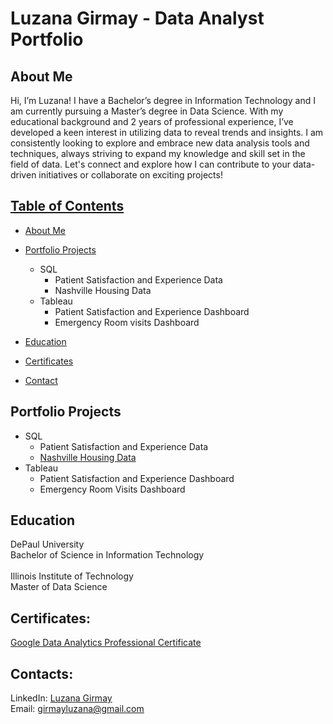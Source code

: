 # Luzana Girmay - Data Analyst Portfolio

  
## About Me
Hi, I’m Luzana! I have a Bachelor’s degree in Information Technology and I am currently pursuing a Master’s degree in Data Science. With my educational background and 2 years of professional experience, I’ve developed a keen interest in utilizing data to reveal trends and insights. I am consistently looking to explore and embrace new data analysis tools and techniques, always striving to expand my knowledge and skill set in the field of data. Let's connect and explore how I can contribute to your data-driven initiatives or collaborate on exciting projects!

## [Table of Contents](https://github.com/girmayluzana/Data-Analysis-Portfolio?tab=readme-ov-file#table-of-contents)

* [About Me](https://github.com/girmayluzana/Data-Analysis-Portfolio?tab=readme-ov-file#about-me)
* [Portfolio Projects](https://github.com/girmayluzana/Data-Analysis-Portfolio?tab=readme-ov-file#portfolio-projects)
    * SQL
        * Patient Satisfaction and Experience Data
        * Nashville Housing Data 
    * Tableau
        * Patient Satisfaction and Experience Dashboard
        * Emergency Room visits Dashboard
* [Education](https://github.com/girmayluzana/Data-Analysis-Portfolio?tab=readme-ov-file#education)
  
* [Certificates](https://github.com/girmayluzana/Data-Analysis-Portfolio?tab=readme-ov-file#certificates)
* [Contact](https://github.com/girmayluzana/Data-Analysis-Portfolio?tab=readme-ov-file#contacts)



## Portfolio Projects
* SQL
  * Patient Satisfaction and Experience Data
  * [Nashville Housing Data](https://github.com/girmayluzana/Projects/blob/main/CleaningDataScript.sql)
* Tableau
    * Patient Satisfaction and Experience Dashboard
    * Emergency Room Visits Dashboard


## Education
DePaul University<br>
Bachelor of Science in Information Technology<br><br>
Illinois Institute of Technology<br>
Master of Data Science

## Certificates:
[Google Data Analytics Professional Certificate](https://www.coursera.org/account/accomplishments/specialization/CY9U9V2JCFEP)

## Contacts:
LinkedIn: [Luzana Girmay](https://www.linkedin.com/in/girmay-luzana/) <br>
Email: girmayluzana@gmail.com





